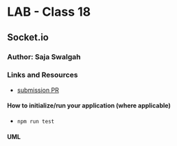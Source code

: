 # LAB - Class 18

##  Socket.io
### Author: Saja Swalgah

### Links and Resources

- [submission PR](https://github.com/Saja-401-advanced-javascript/class-18/pull/1)


#### How to initialize/run your application (where applicable)

- `npm run test`


#### UML

